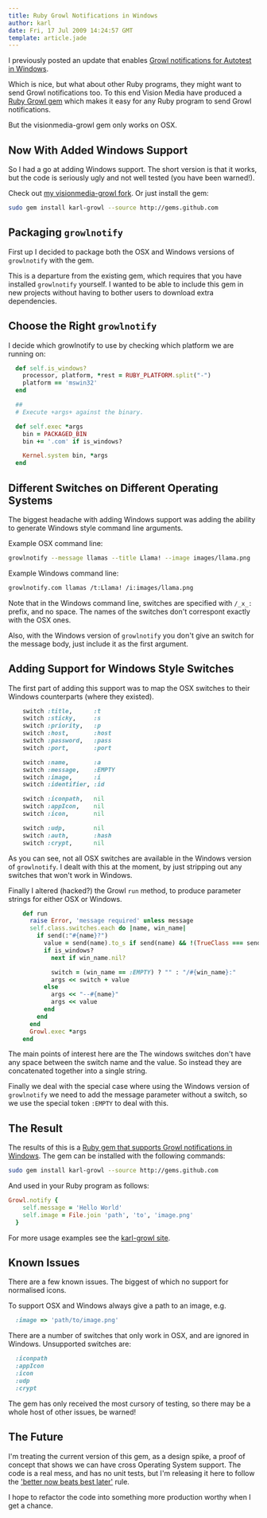 ```yaml
---
title: Ruby Growl Notifications in Windows
author: karl
date: Fri, 17 Jul 2009 14:24:57 GMT
template: article.jade
---
```


I previously posted an update that enables [Growl notifications for Autotest in Windows](/articles/autotest-growl-for-windows/).

Which is nice, but what about other Ruby programs, they might want to send Growl notifications too. To this end Vision Media have produced a [Ruby Growl gem](http://github.com/visionmedia/growl/tree/master) which makes it easy for any Ruby program to send Growl notifications.

But the visionmedia-growl gem only works on OSX.

## Now With Added Windows Support

So I had a go at adding Windows support. The short version is that it works, but the code is seriously ugly and not well tested (you have been warned!).

Check out [my visionmedia-growl fork](http://github.com/karl/growl/tree/master). Or just install the gem:

```bash
sudo gem install karl-growl --source http://gems.github.com
```

## Packaging `growlnotify`

First up I decided to package both the OSX and Windows versions of `growlnotify` with the gem.

This is a departure from the existing gem, which requires that you have installed `growlnotify` yourself. I wanted to be able to include this gem in new projects without having to bother users to download extra dependencies.

## Choose the Right `growlnotify`

I decide which growlnotify to use by checking which platform we are running on:

```ruby
  def self.is_windows?
    processor, platform, *rest = RUBY_PLATFORM.split("-")
    platform == 'mswin32'
  end

  ##
  # Execute +args+ against the binary.

  def self.exec *args
    bin = PACKAGED_BIN
    bin += '.com' if is_windows?

    Kernel.system bin, *args
  end
```

## Different Switches on Different Operating Systems

The biggest headache with adding Windows support was adding the ability to generate Windows style command line arguments.

Example OSX command line:
```bash
growlnotify --message llamas --title Llama! --image images/llama.png
```

Example Windows command line:
```bash
growlnotify.com llamas /t:Llama! /i:images/llama.png
```

Note that in the Windows command line, switches are specified with `/_x_:` prefix, and no space. The names of the switches don't correspont exactly with the OSX ones.

Also, with the Windows version of `growlnotify` you don't give an switch for the message body, just include it as the first argument.

## Adding Support for Windows Style Switches

The first part of adding this support was to map the OSX switches to their Windows counterparts (where they existed).

```ruby
    switch :title,      :t
    switch :sticky,     :s
    switch :priority,   :p
    switch :host,       :host
    switch :password,   :pass
    switch :port,       :port

    switch :name,       :a
    switch :message,    :EMPTY
    switch :image,      :i
    switch :identifier, :id

    switch :iconpath,   nil
    switch :appIcon,    nil
    switch :icon,       nil

    switch :udp,        nil
    switch :auth,       :hash
    switch :crypt,      nil
```

As you can see, not all OSX switches are available in the Windows version of `growlnotify`. I dealt with this at the moment, by just stripping out any switches that won't work in Windows.

Finally I altered (hacked?) the Growl `run` method, to produce parameter strings for either OSX or Windows.

```ruby
    def run
      raise Error, 'message required' unless message
      self.class.switches.each do |name, win_name|
        if send(:"#{name}?")
          value = send(name).to_s if send(name) && !(TrueClass === send(name))
          if is_windows?
            next if win_name.nil?

            switch = (win_name == :EMPTY) ? "" : "/#{win_name}:"
            args << switch + value
          else
            args << "--#{name}"
            args << value
          end
        end
      end
      Growl.exec *args
    end
```

The main points of interest here are the The windows switches don't have any space between the switch name and the value. So instead they are concatenated together into a single string.

Finally we deal with the special case where using the Windows version of `growlnotify` we need to add the message parameter without a switch, so we use the special token `:EMPTY` to deal with this.

## The Result

The results of this is a [Ruby gem that supports Growl notifications in Windows](http://github.com/karl/growl/tree/master). The gem can be installed with the following commands:

```bash
sudo gem install karl-growl --source http://gems.github.com
```

And used in your Ruby program as follows:

```ruby
Growl.notify {
    self.message = 'Hello World'
    self.image = File.join 'path', 'to', 'image.png'
  }
```

For more usage examples see the [karl-growl site](http://github.com/karl/growl/tree/master).

## Known Issues

There are a few known issues. The biggest of which no support for normalised icons.

To support OSX and Windows always give a path to an image, e.g.

```ruby
  :image => 'path/to/image.png'
```

There are a number of switches that only work in OSX, and are ignored in Windows. Unsupported switches are:

```ruby
  :iconpath
  :appIcon
  :icon
  :udp
  :crypt
```

The gem has only received the most cursory of testing, so there may be a whole host of other issues, be warned!

## The Future

I'm treating the current version of this gem, as a design spike, a proof of concept that shows we can have cross Operating System support. The code is a real mess, and has no unit tests, but I'm releasing it here to follow the ['better now beats best later'](http://anarchycreek.com/2009/07/11/better-now-beats-best-later/) rule.

I hope to refactor the code into something more production worthy when I get a chance.
